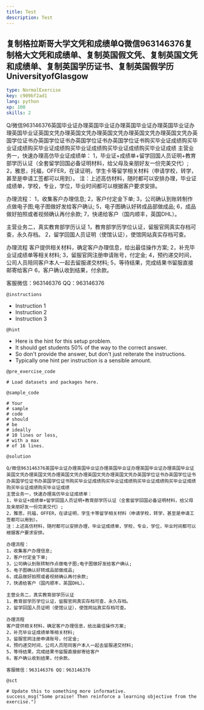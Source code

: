```yaml
---
title: Test
description: Test
---
```


## 复制格拉斯哥大学文凭和成绩单Q微信963146376复制格大文凭和成绩单、复制英国假文凭、复制英国文凭和成绩单、复制英国学历证书、复制英国假学历UniversityofGlasgow

```yaml
type: NormalExercise
key: c909bf2ad1
lang: python
xp: 100
skills: 2
```

Q/微信963146376英国毕业证办理英国毕业证办理英国毕业证办理英国毕业证办理英国毕业证英国文凭办理英国文凭办理英国文凭办理英国文凭办理英国文凭办英国学位证书办英国学位证书办英国学位证书办英国学位证书购买毕业证成绩购买毕业证成绩购买毕业证成绩购买毕业证成绩购买毕业证成绩购买毕业证成绩
主营业务一，快速办理高仿毕业证成绩单：
1，毕业证+成绩单+留学回国人员证明+教育部学历认证（全套留学回国必备证明材料，给父母及亲朋好友一份完美交代）;
2，雅思，托福，OFFER，在读证明，学生卡等留学相关材料（申请学校，转学，甚至是申请工签都可以用到）。
注：上述高仿材料，随时都可以安排办理，毕业证成绩单，学校，专业，学位，毕业时间都可以根据客户要求安排。

办理流程：
1，收集客户办理信息;
2，客户付定金下单;
3，公司确认到账转制作点做电子图;电子图做好发给客户确认;
5，电子图确认好转成品部做成品;
6，成品做好拍照或者视频确认再付余款;
7，快递给客户（国内顺丰，英国DHL）。

主营业务二，真实教育部学历认证
1，教育部学历学位认证，留服官网真实存档可查，永久存档。
2，留学回国人员证明（使馆认证），使馆网站真实存档可查。

办理流程
客户提供相关材料，确定客户办理信息，给出最佳操作方案;
2，补充毕业证成绩单等相关材料;
3，留服官网注册申请账号，付定金;
4，预约递交时间，公司人员陪同客户本人一起去留服递交材料;
5，等待结果，完成结果书留服直接邮寄给客户
6，客户确认收到结果，付余款。

客服微信：963146376 QQ：963146376

`@instructions`
- Instruction 1
- Instruction 2
- Instruction 3

`@hint`
- Here is the hint for this setup problem. 
- It should get students 50% of the way to the correct answer.
- So don't provide the answer, but don't just reiterate the instructions.
- Typically one hint per instruction is a sensible amount.

`@pre_exercise_code`
```{python}
# Load datasets and packages here.
```

`@sample_code`
```{python}
# Your
# sample
# code
# should
# be
# ideally
# 10 lines or less,
# with a max
# of 16 lines.
```

`@solution`
```{python}
Q/微信963146376英国毕业证办理英国毕业证办理英国毕业证办理英国毕业证办理英国毕业证英国文凭办理英国文凭办理英国文凭办理英国文凭办理英国文凭办英国学位证书办英国学位证书办英国学位证书办英国学位证书购买毕业证成绩购买毕业证成绩购买毕业证成绩购买毕业证成绩购买毕业证成绩购买毕业证成绩
主营业务一，快速办理高仿毕业证成绩单：
1，毕业证+成绩单+留学回国人员证明+教育部学历认证（全套留学回国必备证明材料，给父母及亲朋好友一份完美交代）;
2，雅思，托福，OFFER，在读证明，学生卡等留学相关材料（申请学校，转学，甚至是申请工签都可以用到）。
注：上述高仿材料，随时都可以安排办理，毕业证成绩单，学校，专业，学位，毕业时间都可以根据客户要求安排。

办理流程：
1，收集客户办理信息;
2，客户付定金下单;
3，公司确认到账转制作点做电子图;电子图做好发给客户确认;
5，电子图确认好转成品部做成品;
6，成品做好拍照或者视频确认再付余款;
7，快递给客户（国内顺丰，英国DHL）。

主营业务二，真实教育部学历认证
1，教育部学历学位认证，留服官网真实存档可查，永久存档。
2，留学回国人员证明（使馆认证），使馆网站真实存档可查。

办理流程
客户提供相关材料，确定客户办理信息，给出最佳操作方案;
2，补充毕业证成绩单等相关材料;
3，留服官网注册申请账号，付定金;
4，预约递交时间，公司人员陪同客户本人一起去留服递交材料;
5，等待结果，完成结果书留服直接邮寄给客户
6，客户确认收到结果，付余款。

客服微信：963146376 QQ：963146376

```

`@sct`
```{python}
# Update this to something more informative.
success_msg("Some praise! Then reinforce a learning objective from the exercise.")
```
